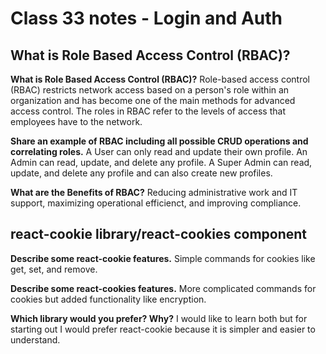 # Class 33 notes - Login and Auth

## What is Role Based Access Control (RBAC)?

**What is Role Based Access Control (RBAC)?**
Role-based access control (RBAC) restricts network access based on a person's role within an organization and has become one of the main methods for advanced access control. The roles in RBAC refer to the levels of access that employees have to the network.

**Share an example of RBAC including all possible CRUD operations and correlating roles.**
A User can only read and update their own profile. An Admin can read, update, and delete any profile. A Super Admin can read, update, and delete any profile and can also create new profiles.

**What are the Benefits of RBAC?**
Reducing administrative work and IT support, maximizing operational efficienct, and improving compliance.

## react-cookie library/react-cookies component

**Describe some react-cookie features.**
Simple commands for cookies like get, set, and remove.

**Describe some react-cookies features.**
More complicated commands for cookies but added functionality like encryption.

**Which library would you prefer? Why?**
I would like to learn both but for starting out I would prefer react-cookie because it is simpler and easier to understand.
